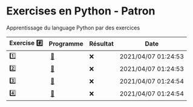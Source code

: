 # Exercises en Python - Patron

Apprentissage du language Python par des exercices

|  Exercise :hash:  |  Programme | Résultat | Date |
|-------------------|------------|----------|------|
| :one: | [:bookmark:](01/programme.py) | :x: | 2021/04/07 01:24:53 |
| :two: | [:bookmark:](02/programme.py) | :x: | 2021/04/07 01:24:53 |
| :three: | [:bookmark:](03/programme.py) | :x: | 2021/04/07 01:24:54 |
| :four: | [:bookmark:](04/programme.py) | :x: | 2021/04/07 01:24:54 |
